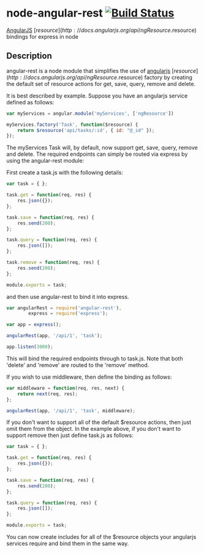 # node-angular-rest [![Build Status](https://travis-ci.org/roylines/node-angular-rest.png?branch=master)](https://travis-ci.org/roylines/node-angular-rest)
[AngularJS](http://angularjs.org/) [$resource](http://docs.angularjs.org/api/ngResource.$resource) bindings for express in node

## Description
angular-rest is a node module that simplifies the use of [angularjs](http://angularjs.org/)
[$resource](http://docs.angularjs.org/api/ngResource.$resource) factory by creating the default
set of resource actions for get, save, query, remove and delete.

It is best described by example. Suppose you have an angularjs service defined as follows:

```javascript
var myServices = angular.module('myServices', ['ngResource'])

myServices.factory('Task', function($resource) {
	return $resource('api/tasks/:id', { id: "@_id" });
});
```

The myServices Task will, by default, now support get, save, query, remove and delete. The
required endpoints can simply be routed via express by using the angular-rest module:

First create a task.js with the following details:
```javascript
var task = { };

task.get = function(req, res) {
	res.json({});
};

task.save = function(req, res) {
	res.send(200);
};

task.query = function(req, res) {
	res.json([]);
};

task.remove = function(req, res) {
	res.send(200);
};

module.exports = task;
```

and then use angular-rest to bind it into express.

```javascript
var angularRest = require('angular-rest'),
		express = require('express');

var app = express();

angularRest(app, '/api/1', 'task');

app.listen(3000);
```

This will bind the required endpoints through to task.js. Note that both 'delete' and 'remove' are
routed to the 'remove' method.

If you wish to use middleware, then define the binding as follows:

```javascript
var middleware = function(req, res, next) {
	return next(req, res);
};

angularRest(app, '/api/1', 'task', middleware);
```


If you don't want to support all of the default $resource actions, then just omit them
from the object. In the example above,  if you don't want to support remove then just define task.js as follows:

```javascript
var task = { };

task.get = function(req, res) {
	res.json({});
};

task.save = function(req, res) {
	res.send(200);
};

task.query = function(req, res) {
	res.json([]);
};

module.exports = task;
```

You can now create includes for all of the $resource objects your angularjs services require and
bind them in the same way.
